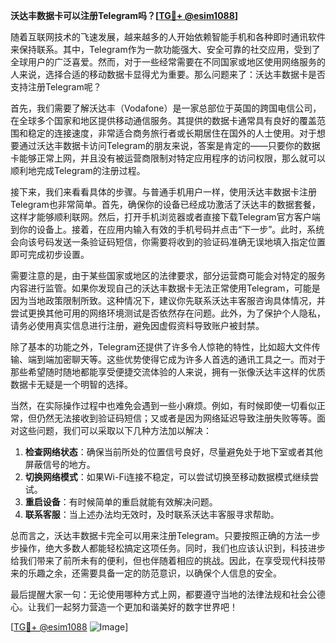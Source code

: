 **沃达丰数据卡可以注册Telegram吗？[[TG💪+ @esim1088](https://t.me/s/esim1088)]**

随着互联网技术的飞速发展，越来越多的人开始依赖智能手机和各种即时通讯软件来保持联系。其中，Telegram作为一款功能强大、安全可靠的社交应用，受到了全球用户的广泛喜爱。然而，对于一些经常需要在不同国家或地区使用网络服务的人来说，选择合适的移动数据卡显得尤为重要。那么问题来了：沃达丰数据卡是否支持注册Telegram呢？

首先，我们需要了解沃达丰（Vodafone）是一家总部位于英国的跨国电信公司，在全球多个国家和地区提供移动通信服务。其提供的数据卡通常具有良好的覆盖范围和稳定的连接速度，非常适合商务旅行者或长期居住在国外的人士使用。对于想要通过沃达丰数据卡访问Telegram的朋友来说，答案是肯定的——只要你的数据卡能够正常上网，并且没有被运营商限制对特定应用程序的访问权限，那么就可以顺利地完成Telegram的注册过程。

接下来，我们来看看具体的步骤。与普通手机用户一样，使用沃达丰数据卡注册Telegram也非常简单。首先，确保你的设备已经成功激活了沃达丰的数据套餐，这样才能够顺利联网。然后，打开手机浏览器或者直接下载Telegram官方客户端到你的设备上。接着，在应用内输入有效的手机号码并点击“下一步”。此时，系统会向该号码发送一条验证码短信，你需要将收到的验证码准确无误地填入指定位置即可完成初步设置。

需要注意的是，由于某些国家或地区的法律要求，部分运营商可能会对特定的服务内容进行监管。如果你发现自己的沃达丰数据卡无法正常使用Telegram，可能是因为当地政策限制所致。这种情况下，建议你先联系沃达丰客服咨询具体情况，并尝试更换其他可用的网络环境测试是否依然存在问题。此外，为了保护个人隐私，请务必使用真实信息进行注册，避免因虚假资料导致账户被封禁。

除了基本的功能之外，Telegram还提供了许多令人惊艳的特性，比如超大文件传输、端到端加密聊天等。这些优势使得它成为许多人首选的通讯工具之一。而对于那些希望随时随地都能享受便捷交流体验的人来说，拥有一张像沃达丰这样的优质数据卡无疑是一个明智的选择。

当然，在实际操作过程中也难免会遇到一些小麻烦。例如，有时候即使一切看似正常，但仍然无法接收到验证码短信；又或者是因为网络延迟导致注册失败等等。面对这些问题，我们可以采取以下几种方法加以解决：

1. **检查网络状态**：确保当前所处的位置信号良好，尽量避免处于地下室或者其他屏蔽信号的地方。
2. **切换网络模式**：如果Wi-Fi连接不稳定，可以尝试切换至移动数据模式继续尝试。
3. **重启设备**：有时候简单的重启就能有效解决问题。
4. **联系客服**：当上述办法均无效时，及时联系沃达丰客服寻求帮助。

总而言之，沃达丰数据卡完全可以用来注册Telegram。只要按照正确的方法一步步操作，绝大多数人都能轻松搞定这项任务。同时，我们也应该认识到，科技进步给我们带来了前所未有的便利，但也伴随着相应的挑战。因此，在享受现代科技带来的乐趣之余，还需要具备一定的防范意识，以确保个人信息的安全。

最后提醒大家一句：无论使用哪种方式上网，都要遵守当地的法律法规和社会公德心。让我们一起努力营造一个更加和谐美好的数字世界吧！

[[TG💪+ @esim1088](https://t.me/s/esim1088) ![Image](https://i.postimg.cc/4NQfJmqS/Snipaste-2025-05-13-00-14-12.png)]